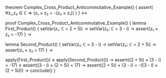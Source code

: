 theorem Complex_Cross_Product_Anticommutative_Example() {
  assert(
    ∀z₁,z₂ ∈ ℂ ⇒ (z₁ × z₂ = -(z₂ × z₁))
  )
} ↔

proof Complex_Cross_Product_Anticommutative_Example() {
  lemma First_Product() {
    setVar(z₁: ℂ = 2 + 5i) →
    setVar(z₂: ℂ = 3 - i) →
    assert(z₁ × z₂ = -17)
  } →
  
  lemma Second_Product() {
    setVar(z₁: ℂ = 3 - i) →
    setVar(z₂: ℂ = 2 + 5i) →
    assert(z₁ × z₂ = 17)
  } →
  
  apply(First_Product()) ∧
  apply(Second_Product()) →
  assert((2 + 5i) × (3 - i) = -17) ∧
  assert((3 - i) × (2 + 5i) = 17) →
  assert((2 + 5i) × (3 - i) = -((3 - i) × (2 + 5i))) →
  conclude()
}